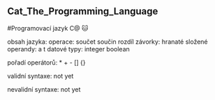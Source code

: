 ## Cat_The_Programming_Language
#Programovací jazyk C@ 🐱

obsah jazyka: operace:
                součet 
                součin 
                rozdíl
              závorky:
                hranaté
                složené 
              operandy:
                a
                t
              datové typy:
                integer
                boolean

pořadí operátorů: * + - [] {}

validní syntaxe: not yet

nevalidní syntaxe: not yet
